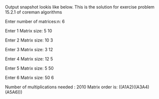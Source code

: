 Output snapshot lookis like below.
This is the solution for exercise problem 15.2.1 of coreman algorithms

Enter number of matrices:n: 6

Enter 1 Matrix size: 5 10

Enter 2 Matrix size: 10 3

Enter 3 Matrix size: 3 12

Enter 4 Matrix size: 12 5

Enter 5 Matrix size: 5 50

Enter 6 Matrix size: 50 6

Number of multiplications needed : 2010
Matrix order is: ((A1A2)((A3A4)(A5A6)))
